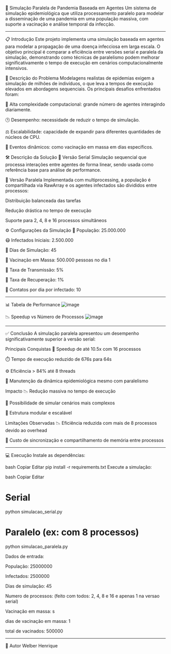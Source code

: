 🧬 Simulação Paralela de Pandemia Baseada em Agentes
Um sistema de simulação epidemiológica que utiliza processamento paralelo para modelar a disseminação de uma pandemia em uma população massiva, com suporte a vacinação e análise temporal da infecção.

--------------------------------------------------------------------------------

📋 Introdução
Este projeto implementa uma simulação baseada em agentes para modelar a propagação de uma doença infecciosa em larga escala. O objetivo principal é comparar a eficiência entre versões serial e paralela da simulação, demonstrando como técnicas de paralelismo podem melhorar significativamente o tempo de execução em cenários computacionalmente intensivos.

🎯 Descrição do Problema
Modelagens realistas de epidemias exigem a simulação de milhões de indivíduos, o que leva a tempos de execução elevados em abordagens sequenciais. Os principais desafios enfrentados foram:

🧠 Alta complexidade computacional: grande número de agentes interagindo diariamente.

🕒 Desempenho: necessidade de reduzir o tempo de simulação.

⚖️ Escalabilidade: capacidade de expandir para diferentes quantidades de núcleos de CPU.

💉 Eventos dinâmicos: como vacinação em massa em dias específicos.

🛠️ Descrição da Solução
🔄 Versão Serial
Simulação sequencial que processa interações entre agentes de forma linear, sendo usada como referência base para análise de performance.

🧵 Versão Paralela
Implementada com multiprocessing, a população é compartilhada via RawArray e os agentes infectados são divididos entre processos:

Distribuição balanceada das tarefas

Redução drástica no tempo de execução

Suporte para 2, 4, 8 e 16 processos simultâneos

⚙️ Configurações da Simulação
👥 População: 25.000.000

😷 Infectados Iniciais: 2.500.000

📆 Dias de Simulação: 45

💉 Vacinação em Massa: 500.000 pessoas no dia 1

📌 Taxa de Transmissão: 5%

📌 Taxa de Recuperação: 1%

🔁 Contatos por dia por infectado: 10

--------------------------------------------------------------------------------

📊 Tabela de Performance
![image](https://github.com/user-attachments/assets/dd1c56a9-3640-48ea-adce-fd84377e33d9)

📉 Speedup vs Número de Processos
![image](https://github.com/user-attachments/assets/ad08b2ee-b414-4de0-b77d-d9bb57b2a367)

--------------------------------------------------------------------------------

✅ Conclusão
A simulação paralela apresentou um desempenho significativamente superior à versão serial:

Principais Conquistas
🚀 Speedup de até 10.5x com 16 processos

⏱️ Tempo de execução reduzido de 676s para 64s

⚙️ Eficiência > 84% até 8 threads

🔄 Manutenção da dinâmica epidemiológica mesmo com paralelismo

Impacto
📉 Redução massiva no tempo de execução

🧪 Possibilidade de simular cenários mais complexos

🧩 Estrutura modular e escalável

Limitações Observadas
📉 Eficiência reduzida com mais de 8 processos devido ao overhead

🧠 Custo de sincronização e compartilhamento de memória entre processos

--------------------------------------------------------------------------------

💻 Execução
Instale as dependências:

bash
Copiar
Editar
pip install -r requirements.txt
Execute a simulação:

bash
Copiar
Editar
# Serial
python simulacao_serial.py

# Paralelo (ex: com 8 processos)
python simulacao_paralela.py

Dados de entrada:

População: 25000000

Infectados: 2500000 

Dias de simulação: 45

Numero de processos: (feito com todos: 2, 4, 8 e 16 e apenas 1 na versao serial)

Vacinação em massa: s

dias de vacinação em massa: 1

total de vacinados: 500000

--------------------------------------------------------------------------------

👥 Autor
Welber Henrique
